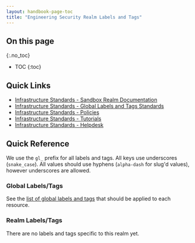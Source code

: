 ```yaml
---
layout: handbook-page-toc
title: "Engineering Security Realm Labels and Tags"
---
```


## On this page
{:.no_toc}

- TOC
{:toc}

## Quick Links

* [Infrastructure Standards - Sandbox Realm Documentation](/handbook/infrastructure-standards/realms/sandbox)
* [Infrastructure Standards - Global Labels and Tags Standards](/handbook/infrastructure-standards/labels-tags)
* [Infrastructure Standards - Policies](/handbook/infrastructure-standards/policies)
* [Infrastructure Standards - Tutorials](/handbook/infrastructure-standards/tutorials)
* [Infrastructure Standards - Helpdesk](/handbook/infrastructure-standards/helpdesk)

## Quick Reference

We use the `gl_` prefix for all labels and tags. All keys use underscores (`snake_case`). All values should use hyphens (`alpha-dash` for slug'd values), however underscores are allowed.

### Global Labels/Tags

See the [list of global labels and tags](/handbook/infrastructure-standards/labels-tags) that should be applied to each resource.

### Realm Labels/Tags

There are no labels and tags specific to this realm yet.
